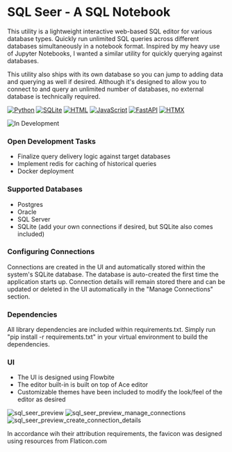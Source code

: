 # SQL Seer - A SQL Notebook

This utility is a lightweight interactive web-based SQL editor for various database types. Quickly run unlimited SQL queries across different databases simultaneously in a notebook format. Inspired by my heavy use of Jupyter Notebooks, I wanted a similar utility for quickly querying against databases.

This utility also ships with its own database so you can jump to adding data and querying as well if desired. Although it's designed to allow you to connect to and query an unlimited number of databases, no external database is technically required.


[![Python](https://img.shields.io/badge/Python-3776AB?logo=python&logoColor=fff)](#) [![SQLite](https://img.shields.io/badge/SQLite-%2307405e.svg?logo=sqlite&logoColor=white)](#) [![HTML](https://img.shields.io/badge/HTML-%23E34F26.svg?logo=html5&logoColor=white)](#)  [![JavaScript](https://img.shields.io/badge/JavaScript-F7DF1E?logo=javascript&logoColor=000)](#) [![FastAPI](https://img.shields.io/badge/FastAPI-009485.svg?logo=fastapi&logoColor=white)](#) [![HTMX](https://img.shields.io/badge/HTMX-36C?logo=htmx&logoColor=fff)](#)


![In Development](https://img.shields.io/badge/status-In%20Development-yellow)
### Open Development Tasks
- Finalize query delivery logic against target databases
- Implement redis for caching of historical queries
- Docker deployment  


### Supported Databases
- Postgres
- Oracle
- SQL Server
- SQLite (add your own connections if desired, but SQLite also comes included)


### Configuring Connections
Connections are created in the UI and automatically stored within the system's SQLite database. The database is auto-created the first time the application starts up. Connection details will remain stored there and can be updated or deleted in the UI automatically in the "Manage Connections" section.


### Dependencies
All library dependencies are included within requirements.txt. Simply run "pip install -r requirements.txt" in your virtual environment to build the dependencies.


### UI
- The UI is designed using Flowbite
- The editor built-in is built on top of Ace editor
- Customizable themes have been included to modify the look/feel of the editor as desired



![sql_seer_preview](https://github.com/user-attachments/assets/efb6eb39-5867-4d7f-a197-d18a62252d11)
![sql_seer_preview_manage_connections](https://github.com/user-attachments/assets/63631c23-4317-48d1-83f9-dc05152775de)
![sql_seer_preview_create_connection_details](https://github.com/user-attachments/assets/7f1556d3-4dfb-4e56-b1cd-b1f5ed6f5e35)





In accordance wih their attribution requirements, the favicon was designed using resources from Flaticon.com
 
